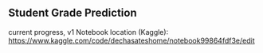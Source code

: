 ## Student Grade Prediction 
 current progress, v1
Notebook location (Kaggle): https://www.kaggle.com/code/dechasateshome/notebook99864fdf3e/edit
